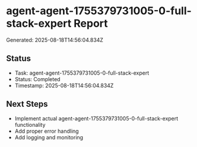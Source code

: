 # agent-agent-1755379731005-0-full-stack-expert Report

Generated: 2025-08-18T14:56:04.834Z

## Status
- Task: agent-agent-1755379731005-0-full-stack-expert
- Status: Completed
- Timestamp: 2025-08-18T14:56:04.834Z

## Next Steps
- Implement actual agent-agent-1755379731005-0-full-stack-expert functionality
- Add proper error handling
- Add logging and monitoring
